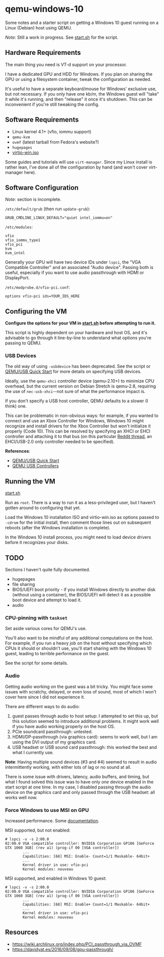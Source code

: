# qemu-windows-10

Some notes and a starter script on getting a Windows 10 guest running on
a Linux (Debian) host using QEMU.

*Note*: Still a work in progress. See [start.sh](./start.sh) for the
script.

## Hardware Requirements

The main thing you need is VT-d support on your processor.

I have a dedicated GPU and HDD for Windows.
If you plan on sharing the GPU or using a filesystem container, tweak
  the configuration as needed.

It's useful to have a separate keyboard/mouse for Windows' exclusive
  use, but not necessary.
If you only have one kb/m, the Windows guest will "take" it while
  it's running, and then "release" it once it's shutdown.
This can be inconvenient if you're still tweaking the config.

## Software Requirements

* Linux kernel 4.1+ (vfio, iommu support)
* `qemu-kvm`
* `ovmf` (latest tarball from Fedora's website?)
* `hugepages`
* [virtio-win.iso][virtio-win.iso]

[virtio-win.iso]: https://fedoraproject.org/wiki/Windows_Virtio_Drivers

Some guides and tutorials will use `virt-manager`.
Since my Linux install is rather lean, I've done all of the
  configuration by hand (and won't cover virt-manager here).

## Software Configuration

*Note*: section is incomplete.

`/etc/default/grub` (then run `update-grub`):
~~~~
GRUB_CMDLINE_LINUX_DEFAULT="quiet intel_iommu=on"
~~~~

`/etc/modules`:
~~~~
vfio
vfio_iommu_type1
vfio_pci
kvm
kvm_intel
~~~~

Generally your GPU will have two device IDs under `lspci`, the "VGA
Compatible Controller" and an associated "Audio device". Passing both is
useful, especially if you want to use audio passthrough with HDMI or
DisplayPort.

`/etc/modprobe.d/vfio-pci.conf`:
~~~~
options vfio-pci ids=YOUR_IDS_HERE
~~~~

## Configuring the VM

**Configure the options for your VM in [start.sh](./start.sh) before
attempting to run it.**

This script is highly dependent on your hardware and host OS, and it's
advisable to go through it line-by-line to understand what options
you're passing to QEMU.

### USB Devices

The old way of using `-usbdevice` has been deprecated. See the script or
[QEMU/USB Quick Start][qemu-usb-qs] for more details on specifying USB
devices.

Ideally, use the `qemu-xhci` controller device (qemu-2.10+) to minimize
CPU overhead, but the current version on Debian Stretch is qemu-2.8,
requiring the use of `nec-usb-xhci`--not sure of what the performance
impact is.

If you don't specify a USB host controller, QEMU defaults to a slower (I
think) one.

This can be problematic in non-obvious ways: for example, if you wanted
to connect and use an Xbox Controller for Windows, Windows 10 might
recognize and install drivers for the Xbox Controller but won't
initialize it properly (Code 10). This can be resolved by specifying an
XHCI or EHCI controller and attaching it to that bus (on this particular
[Reddit thread](https://old.reddit.com/r/Windows10/comments/7v4jc2/xbox_one_wireless_adapter_for_windows_10_code_10/),
an EHCI/USB-2.0 only controller needed to be specified).

**References**:
* [QEMU/USB Quick Start][qemu-usb-qs]
* [QEMU USB Controllers](https://en.wikibooks.org/wiki/QEMU/Devices/USB/Root)

[qemu-usb-qs]: https://git.qemu.org/?p=qemu.git;a=blob;f=docs/usb2.txt;h=172614d3a7e0566c2cdd988d72a1674b73f879fe;hb=HEAD

## Running the VM

[start.sh](./start.sh)

Run as `root`. There is a way to run it as a less-privileged user, but I
haven't gotten around to configuring that yet.

Load the Windows 10 installation ISO and virtio-win.iso as options
passed to `-cdrom` for the initial install, then comment those lines out
on subsequent reboots (after the Windows installation is complete).

In the Windows 10 install process, you might need to load device drivers
before it recognizes your disks.

## TODO

Sections I haven't quite fully documented.

* hugepages
* file sharing
* BIOS/UEFI boot priority - if you install Windows directly to another
  disk (without using a container), the BIOS/UEFI will detect it as a
  possible boot device and attempt to load it.
* audio

### CPU-pinning with `taskset`

Set aside various cores for QEMU's use.

You'll also want to be mindful of any additional computations on the
host. For example, if you run a heavy job on the host without specifying
which CPUs it should or shouldn't use, you'll start sharing with the
Windows 10 guest, leading to terrible performance on the guest.

See the script for some details.

### Audio

Getting audio working on the guest was a bit tricky. You might face some
issues with scratchy, delayed, or even loss of sound, most of which I
won't cover here since I did not experience it.

There are different ways to do audio:

1. guest passes through audio to host setup: I attempted to set this up,
   but this solution seemed to introduce additional problems. It might
   work well if you have audio working properly on the host OS.
2. PCIe soundcard passthrough: untested.
3. HDMI/DP-passthrough (via graphics card): seems to work well, but I am
   using the DVI output of my graphics card.
4. USB headset or USB sound card passthrough: this worked the best and
   what I currently use.

**Note**: Having multiple sound devices (#3 and #4) seemed to result in
audio intermittently working, with either lots of lag or no sound at
all.

There is some issue with drivers, latency, audio buffers, and timing,
but what I found solved this issue was to have only *one* device enabled
in the start script at one time. In my case, I disabled passing through
the audio device on the graphics card and only passed through the USB
headset: all works well now.

### Force Windows to use MSI on GPU

Increased performance. Some [documentation][vfio-msi].

[vfio-msi]: https://vfio.blogspot.com/2014/09/vfio-interrupts-and-how-to-coax-windows.html

MSI supported, but not enabled:
~~~~
# lspci -v -s 2:00.0
02:00.0 VGA compatible controller: NVIDIA Corporation GP106 [GeForce GTX 1060 3GB] (rev a1) (prog-if 00 [VGA controller])
        ...
        Capabilities: [68] MSI: Enable- Count=1/1 Maskable- 64bit+
        ...
        Kernel driver in use: vfio-pci
        Kernel modules: nouveau
~~~~

MSI supported, and enabled in Windows 10 guest:
~~~~
# lspci -v -s 2:00.0
02:00.0 VGA compatible controller: NVIDIA Corporation GP106 [GeForce GTX 1060 3GB] (rev a1) (prog-if 00 [VGA controller])
        ...
        Capabilities: [68] MSI: Enable+ Count=1/1 Maskable- 64bit+
        ...
        Kernel driver in use: vfio-pci
        Kernel modules: nouveau
~~~~

## Resources

* https://wiki.archlinux.org/index.php/PCI_passthrough_via_OVMF
* https://davidyat.es/2016/09/08/gpu-passthrough/
